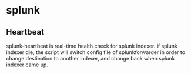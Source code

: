 splunk
======

Heartbeat
---------
splunk-heartbeat is real-time health check for splunk indexer. if splunk indexer die, the script will switch config file of splunkforwarder in order to change destination to another indexer, and change back when splunk indexer came up.
